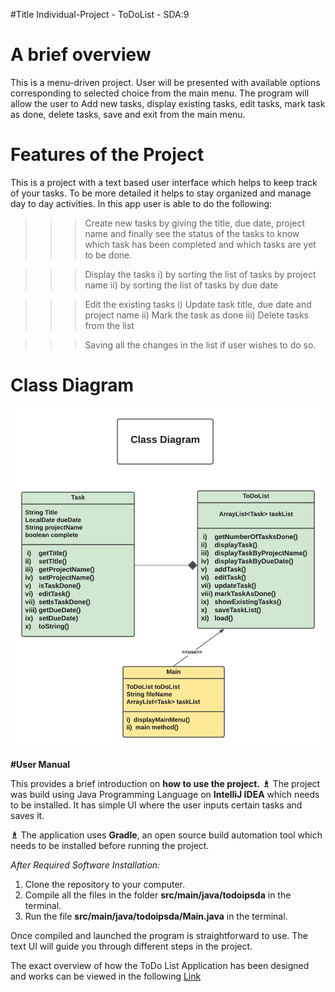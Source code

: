 #Title
Individual-Project - ToDoList - SDA:9

# A brief overview
This is a menu-driven project. User will be presented with available options corresponding to selected 
choice from the main menu. The program will allow the user to Add new tasks, display existing tasks, edit tasks, 
mark task as done, delete tasks, save and exit from the main menu.

# Features of the Project
This is a project with a text based user interface which helps to keep track of your tasks. 
To be more detailed it helps to stay organized and manage day to day activities. 
In this app user is able to do the following:
>>> Create new tasks by giving the title, due date, project name and finally see the status of the tasks to know which 
task has been completed and which tasks are yet to be done.

>>> Display the tasks i) by sorting the list of tasks by project name
                     ii) by sorting the list of tasks by due date

>>> Edit the existing tasks i) Update task title, due date and project name
                           ii) Mark the task as done
                          iii) Delete tasks from the list
                          
>>> Saving all the changes in the list if user wishes to do so.


# Class Diagram

![ClassDiagramToDoList](ScreenShot/ClassDiagramToDoList.png)


**#User Manual**

This provides a brief introduction on **how to use the project.**
**♗** The project was build using Java Programming Language on **IntelliJ IDEA** which needs to be installed.
It has simple UI where the user inputs certain tasks and saves it.

**♗** The application uses **Gradle**, an open source build automation tool which needs to 
be installed before running the project.

_After Required Software Installation:_
1. Clone the repository to your computer.
2. Compile all the files in the folder **src/main/java/todoipsda** in the terminal.
3. Run the file **src/main/java/todoipsda/Main.java** in the terminal.

Once compiled and launched the program is straightforward to use. The text UI will guide 
you through different steps in the project.

The exact overview of how the ToDo List Application has been designed and works can be viewed in the following
[Link](mainMenu.md)











